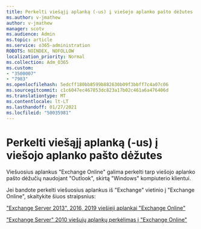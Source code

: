```yaml
---
title: Perkelti viešąjį aplanką (-us) į viešojo aplanko pašto dėžutes
ms.author: v-jmathew
author: v-jmathew
manager: scotv
ms.audience: Admin
ms.topic: article
ms.service: o365-administration
ROBOTS: NOINDEX, NOFOLLOW
localization_priority: Normal
ms.collection: Adm_O365
ms.custom:
- "3500007"
- "7983"
ms.openlocfilehash: 5edcff180bb8599b882630b09f3bbff7c4a07c06
ms.sourcegitcommit: c1c6047ec467853dc823a17b02c461a6a476406d
ms.translationtype: MT
ms.contentlocale: lt-LT
ms.lasthandoff: 01/27/2021
ms.locfileid: "50035981"
---
```

# <a name="move-public-folders-between-public-folder-mailboxes"></a>Perkelti viešąjį aplanką (-us) į viešojo aplanko pašto dėžutes

Viešuosius aplankus "Exchange Online" galima perkelti tarp viešojo aplanko pašto dėžučių naudojant "Outlook", skirtą "Windows" kompiuterio klientui.

Jei bandote perkelti viešuosius aplankus iš "Exchange" vietinio į "Exchange Online", skaitykite šiuos straipsnius:

["Exchange Server 2013", 2016, 2019 viešieji aplankai "Exchange Online"](https://aka.ms/ModernPFToEXO)

["Exchange Server" 2010 viešųjų aplankų perkėlimas į "Exchange Online"](https://aka.ms/LegacyPFToEXO)
